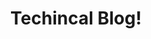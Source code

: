 ---
title: "Techincal Blog!"
description: "This is meta description."
draft: false


# custom style
custom_class: "" 
custom_attributes: "" 
custom_css: "
.responsive {
  width: 100%;
  max-width: 400px;
  height: auto;
}
"
---
